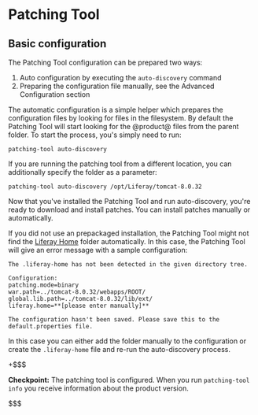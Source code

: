 # Patching Tool

## Basic configuration [](id=basic-configuration)

The Patching Tool configuration can be prepared two ways:
1. Auto configuration by executing the `auto-discovery` command
2. Preparing the configuration file manually, see the Advanced Configuration section

The automatic configuration is a simple helper which prepares the configuration files by looking for files in the filesystem. By default the Patching Tool will start looking for the @product@ files from the parent folder. To start the process, you's simply need to run:

    patching-tool auto-discovery

If you are running the patching tool from a different location, you can additionally specify the folder as a parameter:

    patching-tool auto-discovery /opt/Liferay/tomcat-8.0.32

Now that you've installed the Patching Tool and run auto-discovery, you're ready
to download and install patches. You can install patches manually or
automatically.

If you did not use an prepackaged installation, the Patching Tool might not find the [Liferay Home](/discover/deployment/-/knowledge_base/7-0/installing-liferay-portal#liferay-home) folder automatically. In this case, the Patching Tool will give an error message with a sample configuration:

    The .liferay-home has not been detected in the given directory tree.

    Configuration:
    patching.mode=binary
    war.path=../tomcat-8.0.32/webapps/ROOT/
    global.lib.path=../tomcat-8.0.32/lib/ext/
    liferay.home=**[please enter manually]**

    The configuration hasn't been saved. Please save this to the default.properties file.

In this case you can either add the folder manually to the configuration or create the `.liferay-home` file and re-run the auto-discovery process.

+$$$

**Checkpoint:** The patching tool is configured. When you run `patching-tool info` you receive information about the product version.

$$$